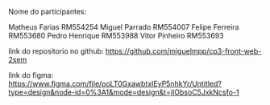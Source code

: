 Nome do participantes:
 
Matheus Farias RM554254
Miguel Parrado RM554007 
Felipe Ferreira RM553680
Pedro Henrique RM553988
Vitor Pinheiro RM553693

link do repositorio no github: 
https://github.com/miguelmpp/cp3-front-web-2sem

link do figma:
https://www.figma.com/file/ooLT0GxawbtxIEyP5nhkYr/Untitled?type=design&node-id=0%3A1&mode=design&t=jIObsoC5JxkNcsfo-1